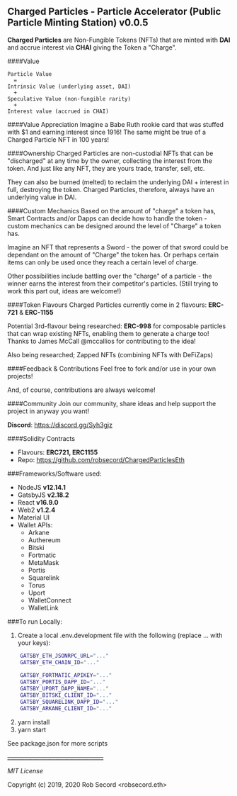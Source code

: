 ## Charged Particles - Particle Accelerator (Public Particle Minting Station) v0.0.5

**Charged Particles** are Non-Fungible Tokens (NFTs) that are minted with **DAI** and accrue interest via **CHAI** 
giving the Token a "Charge". 

####Value
```text
Particle Value
  =
Intrinsic Value (underlying asset, DAI)
  + 
Speculative Value (non-fungible rarity)
  +
Interest value (accrued in CHAI)
```

####Value Appreciation
Imagine a Babe Ruth rookie card that was stuffed with $1 and earning interest since 1916!  The same might be true
of a Charged Particle NFT in 100 years!

####Ownership
Charged Particles are non-custodial NFTs that can be "discharged" at any time by the owner, collecting the interest 
from the token. And just like any NFT, they are yours trade, transfer, sell, etc.

They can also be burned (melted) to reclaim the underlying DAI + interest in full, destroying the token.
Charged Particles, therefore, always have an underlying value in DAI. 

####Custom Mechanics
Based on the amount of "charge" a token has, Smart Contracts and/or Dapps can decide how to handle the token - custom 
mechanics can be designed around the level of "Charge" a token has.

Imagine an NFT that represents a Sword - the power of that sword could be dependant on the amount of "Charge" the token 
has. Or perhaps certain items can only be used once they reach a certain level of charge.

Other possibilities include battling over the "charge" of a particle - the winner earns the interest from their 
competitor's particles.  (Still trying to work this part out, ideas are welcome!)

####Token Flavours
Charged Particles currently come in 2 flavours: **ERC-721** & **ERC-1155**

Potential 3rd-flavour being researched: **ERC-998** for composable particles that can wrap existing NFTs, enabling 
them to generate a charge too! Thanks to James McCall @mccallios for contributing to the idea!

Also being researched; Zapped NFTs (combining NFTs with DeFiZaps)

####Feedback & Contributions
Feel free to fork and/or use in your own projects!

And, of course, contributions are always welcome!

####Community
Join our community, share ideas and help support the project in anyway you want!

**Discord**: https://discord.gg/Syh3gjz

####Solidity Contracts
 - Flavours: **ERC721, ERC1155**
 - Repo: https://github.com/robsecord/ChargedParticlesEth

###Frameworks/Software used:
 - NodeJS **v12.14.1**
 - GatsbyJS **v2.18.2**
 - React **v16.9.0**
 - Web2 **v1.2.4**
 - Material UI
 - Wallet APIs: 
    - Arkane
    - Authereum
    - Bitski
    - Fortmatic
    - MetaMask
    - Portis
    - Squarelink
    - Torus
    - Uport
    - WalletConnect
    - WalletLink

###To run Locally:
    
 1. Create a local .env.development file with the following (replace ... with your keys):
 
```bash
    GATSBY_ETH_JSONRPC_URL="..."
    GATSBY_ETH_CHAIN_ID="..."
    
    GATSBY_FORTMATIC_APIKEY="..."
    GATSBY_PORTIS_DAPP_ID="..."
    GATSBY_UPORT_DAPP_NAME="..."
    GATSBY_BITSKI_CLIENT_ID="..."
    GATSBY_SQUARELINK_DAPP_ID="..."
    GATSBY_ARKANE_CLIENT_ID="..."
```
 2. yarn install
 3. yarn start

See package.json for more scripts

~~__________________________________~~

_MIT License_

Copyright (c) 2019, 2020 Rob Secord <robsecord.eth>

